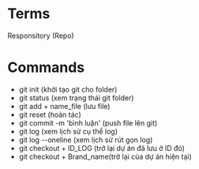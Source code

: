 # Terms

Responsitory (Repo)

# Commands

- git init (khởi tạo git cho folder)
- git status (xem trạng thái git folder)
- git add + name_file (lưu file)
- git reset (hoàn tác)
- git commit -m 'bình luận' (push file lên git)
- git log (xem lịch sử cụ thể log)
- git log --oneline (xem lịch sử rút gọn log)
- git checkout + ID_LOG (trở lại dự án đã lưu ở ID đó) 
- git checkout + Brand_name(trở lại của dự án hiện tại)
